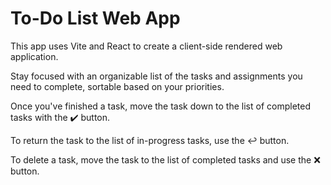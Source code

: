 # To-Do List Web App

This app uses Vite and React to create a client-side rendered web application.

Stay focused with an organizable list of the tasks and assignments you need to complete, sortable based on your priorities.

Once you've finished a task, move the task down to the list of completed tasks with the ✔️ button.

To return the task to the list of in-progress tasks, use the ↩️ button.

To delete a task, move the task to the list of completed tasks and use the ❌ button.
